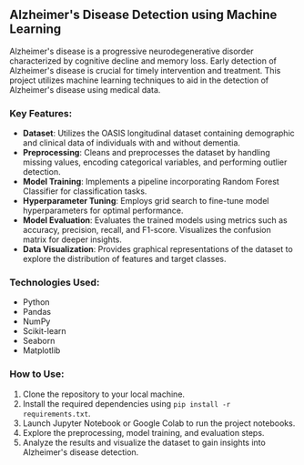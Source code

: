 ## Alzheimer's Disease Detection using Machine Learning

Alzheimer's disease is a progressive neurodegenerative disorder characterized by cognitive decline and memory loss. Early detection of Alzheimer's disease is crucial for timely intervention and treatment. This project utilizes machine learning techniques to aid in the detection of Alzheimer's disease using medical data.

### Key Features:

- **Dataset**: Utilizes the OASIS longitudinal dataset containing demographic and clinical data of individuals with and without dementia.
- **Preprocessing**: Cleans and preprocesses the dataset by handling missing values, encoding categorical variables, and performing outlier detection.
- **Model Training**: Implements a pipeline incorporating Random Forest Classifier for classification tasks.
- **Hyperparameter Tuning**: Employs grid search to fine-tune model hyperparameters for optimal performance.
- **Model Evaluation**: Evaluates the trained models using metrics such as accuracy, precision, recall, and F1-score. Visualizes the confusion matrix for deeper insights.
- **Data Visualization**: Provides graphical representations of the dataset to explore the distribution of features and target classes.

### Technologies Used:

- Python
- Pandas
- NumPy
- Scikit-learn
- Seaborn
- Matplotlib

### How to Use:

1. Clone the repository to your local machine.
2. Install the required dependencies using `pip install -r requirements.txt`.
3. Launch Jupyter Notebook or Google Colab to run the project notebooks.
4. Explore the preprocessing, model training, and evaluation steps.
5. Analyze the results and visualize the dataset to gain insights into Alzheimer's disease detection.
